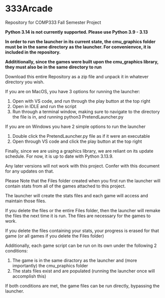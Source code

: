 # 333Arcade
 Repository for COMP333 Fall Semester Project


**Python 3.14 is not currently supported. Please use Python 3.9 - 3.13**


**In order to run the launcher in its current state, the cmu_graphics folder must be in the same directory as the launcher. For convenienvce, it is included in the repository.**

 **Addititionally, since the games were built upon the cmu_graphics library, they must also be in the same directory to run**

Download this entire Repository as a zip file and unpack it in whatever directory you wish. 

If you are on MacOS, you have 3 options for running the launcher:
1. Open with VS code, and run through the play button at the top right 
2. Open in IDLE and run the script
3. Run through a terminal window, making sure to navigate to the directory the file is in, and running python3 PretendLauncher.py

If you are on Windows you have 2 simple options to run the launcher
1. Double click the PretendLauncher.py file as if it were an executable
2. Open through VS code and click the play button at the top right


 Finally, since we are using a graphics library, we are reliant on its update schedule. For now, it is up to date with Python 3.13.9.

 Any later versions will not work with this project. Confer with this document for any updates on that. 

 Please Note that the Files folder created when you first run the launcher will contain stats from all of the games attached to this project. 

The launcher will create the stats files and each game will access and maintain those files. 

If you delete the files or the entire Files folder, then the launcher will remake the files the next time it is run. The files are necessary for the games to work.

If you delete the files containing your stats, your progress is erased for that game (or all games if you delete the Files folder)

Additionally, each game script can be run on its own under the following 2 conditions:
1. The game is in the same diractory as the launcher and (more importantly) the cmu_praphics folder
2. The stats files exist and are populated (running the launcher once will accomplish this)

If both conditions are met, the game files can be run directly, bypassing the launcher.



